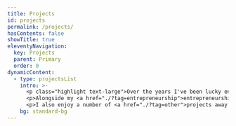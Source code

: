 ```yaml
---
title: Projects
id: projects
permalink: /projects/
hasContents: false
showTitle: true
eleventyNavigation:
  key: Projects
  parent: Primary
  order: 0
dynamicContent:
  - type: projectsList
    intro: >-
      <p class="highlight text-large">Over the years I've been lucky enough for my work to align with my values.</p>
      <p>Alongside my <a href="./?tag=entrepreneurship">entrepreneurship</a> I am primarily a <a href="./?tag=full-stack" class="inline">designer and full-stack developer</a>. Many people know me from the world of <a href="./?tag=tech-education">technology education</a>, but my professional interests lie in <a href="./?tag=crypto">crypto/socioeconomics</a>, <a href="./?tag=info-sec">infosec/AI</a>, and <a href="./?tag=political-tech">campaign/election technology</a>.</p>
      <p>I also enjoy a number of <a href="./?tag=other">projects away from the screen</a>.</p>
    bg: standard-bg
---
```

